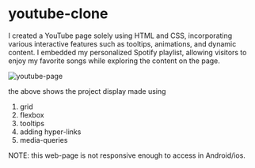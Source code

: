 # youtube-clone
 I created a YouTube page solely using HTML and CSS, incorporating various interactive features such as tooltips, animations, and dynamic content.  I embedded my personalized Spotify playlist, allowing visitors to enjoy my favorite songs while exploring the content on the page. 

 
![youtube-page](https://github.com/Praveen-Kadraiah/youtube-clone/assets/120955397/ba7804b9-103f-4a44-aab7-9276d10271b4)

the above shows the project display made using 
1. grid
2. flexbox
3. tooltips
4. adding hyper-links
5. media-queries

NOTE: this web-page is not responsive enough to access in Android/ios. 
